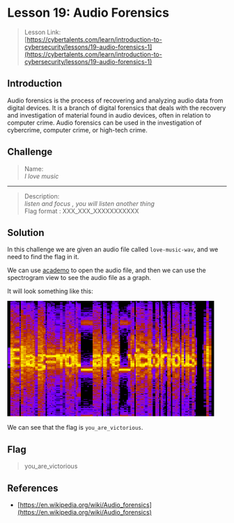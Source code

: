 # Lesson 19: Audio Forensics

> Lesson Link:\
> [https://cybertalents.com/learn/introduction-to-cybersecurity/lessons/19-audio-forensics-1](https://cybertalents.com/learn/introduction-to-cybersecurity/lessons/19-audio-forensics-1)

## Introduction

Audio forensics is the process of recovering and analyzing audio data from digital devices. It is a branch of digital forensics that deals with the recovery and investigation of material found in audio devices, often in relation to computer crime. Audio forensics can be used in the investigation of cybercrime, computer crime, or high-tech crime.

## Challenge

> Name:\
> *I love music*

---

> Description:\
> *listen and focus , you will listen another thing*\
> Flag format : XXX_XXX_XXXXXXXXXXX

## Solution

In this challenge we are given an audio file called `love-music-wav`, and we need to find the flag in it.

We can use [academo](https://academo.org/demos/spectrum-analyzer/) to open the audio file, and then we can use the spectrogram view to see the audio file as a graph.

It will look something like this:

![alt](../../../assets/CybertTalents/i-love-music/flag.png)

We can see that the flag is `you_are_victorious`.

## Flag

> you_are_victorious

## References

- [https://en.wikipedia.org/wiki/Audio_forensics](https://en.wikipedia.org/wiki/Audio_forensics)
